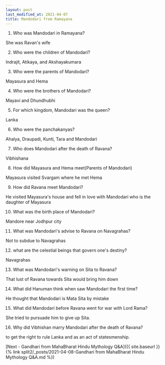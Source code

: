 ```yaml
---
layout: post
last_modified_at: 2021-04-07
title: Mandodari from Ramayana
---
```


1) Who was Mandodari in Ramayana?

She was Ravan's wife

2) Who were the children of Mandodari?

Indrajit, Atikaya, and Akshayakumara

3) Who were the parents of Mandodari?

Mayasura and Hema

4) Who were the brothers of Mandodari?

Mayavi and Dhundhubhi

5) For which kingdom, Mandodari was the queen?

Lanka

6) Who were the panchakanyas?

Ahalya, Draupadi, Kunti, Tara and Mandodari

7) Who does Mandodari after the death of Ravana?

Vibhishana

8) How did Mayasura and Hema meet(Parents of Mandodari)

Mayasura visited Svargam where he met Hema

9) How did Ravana meet Mandodari?

He visited Mayasura's house and fell in love with Mandodari who is the daughter of Mayasura

10) What was the birth place of Mandodari?

Mandore near Jodhpur city

11) What was Mandodari's advise to Ravana on Navagrahas?

Not to subdue to Navagrahas

12) what are the celestial beings that govern one's destiny?

Navagrahas

13) What was Mandodari's warning on Sita to Ravana?

That lust of Ravana towards Sita would bring him down

14) What did Hanuman think when saw Mandodari the first time?

He thought that Mandodari is Mata Sita by mistake

15) What did Mandodari before Ravana went for war with Lord Rama?

She tried to pursuade him to give up Sita.

16) Why did Vibhishan marry Mandodari after the death of Ravana?

to get the right to rule Lanka and as an act of statesmenship.


[Next - Gandhari from MahaBharat Hindu Mythology Q&A]({{ site.baseurl }}{% link  split2/_posts/2021-04-08-Gandhari from MahaBharat Hindu Mythology Q&A.md %})

